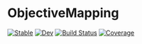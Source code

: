 # ObjectiveMapping

[![Stable](https://img.shields.io/badge/docs-stable-blue.svg)](https://anthony-meza.github.io/ObjectiveMapping.jl/stable/)
[![Dev](https://img.shields.io/badge/docs-dev-blue.svg)](https://anthony-meza.github.io/ObjectiveMapping.jl/dev/)
[![Build Status](https://github.com/anthony-meza/ObjectiveMapping.jl/actions/workflows/CI.yml/badge.svg?branch=main)](https://github.com/anthony-meza/ObjectiveMapping.jl/actions/workflows/CI.yml?query=branch%3Amain)
[![Coverage](https://codecov.io/gh/anthony-meza/ObjectiveMapping.jl/branch/main/graph/badge.svg)](https://codecov.io/gh/anthony-meza/ObjectiveMapping.jl)
